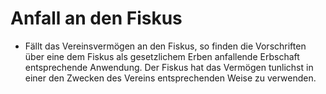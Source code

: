 # Anfall an den Fiskus

- Fällt das Vereinsvermögen an den Fiskus, so finden die Vorschriften über eine dem Fiskus als gesetzlichem Erben anfallende Erbschaft entsprechende Anwendung. Der Fiskus hat das Vermögen tunlichst in einer den Zwecken des Vereins entsprechenden Weise zu verwenden.

